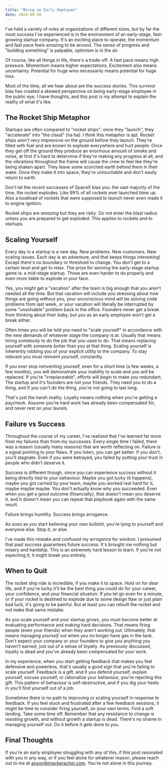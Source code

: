 ```yaml
---
title: "Being an Early Employee"
date: 2024-09-20
---
```


I've held a variety of roles at organizations of different sizes, but by far the most success I've experienced is in the environment of an early-stage, fast-growing startup company. It's an exciting place to operate, the momentum and fast pace feels amazing to be around. The sense of progress and "building something" is palpable, optimism is in the air.

Of course, like all things in life, there's a trade-off. A fast pace means high pressure. Momentum means higher expectations. Excitement also means uncertainty. Potential for huge wins necessarily means potential for huge loss.

Most of the time, all we hear about are the success stories. This survivor bias has created a skewed perspective on being early-stage employee in the public eye. I have thoughts, and this post is my attempt to explain the reality of what it's like.

## The Rocket Ship Metaphor

Startups are often compared to "rocket ships": once they "launch", they "accelerate" into "the cloud" (ha ha). I think this metaphor is apt. Rocket ships aren't very impressive on the ground before they launch. They're filled with fuel and are known to explode everywhere and hurt people. Once they get off the ground they produce an enormous amount of smoke and noise, at first it's hard to determine if they're making any progress at all, and the vibrations throughout the frame will cause the crew to feel like they're being shaken apart. They leave some scorched earth behind them in their wake. Once they make it into space, they're untouchable and don't easily return to earth.

Don't let the recent successes of SpaceX bias you: the vast majority of the time, the rocket explodes. Like 99% of all rockets ever launched blew up. Also a boatload of rockets that were supposed to launch never even made it to engine ignition.

Rocket ships are *amazing* but they are *risky*. Do not enter the blast radius unless you are prepared to get exploded. This applies to rockets and to startups.

## Scaling Yourself

Every day in a startup is a new day. New problems. New customers. New scaling issues. Each day is an adventure, and that keeps things interesting! Except there's no boundary or threshold to change. You don't get to a certain level and get to relax. The prize for winning the early-stage startup game is: a mid-stage startup. Those are even harder to do properly and even *more* liable to explode in your face.

Yes, you might get a "vacation" after the team is big enough that you aren't needed all the time. But that vacation will include you stressing about how things are going without you, your unconscious mind will be solving code problems from last week, or your vacation will literally be interrupted by some "unsolvable" problem back in the office. Founders never get a break from thinking about their baby, but you as an early employee won't get a break either.

Often times you will be told you need to "scale yourself" in accordance with the new demands of whatever stage the company is at. Usually that means hiring somebody to do the job that you used to do. That means replacing yourself with someone *better* than you at that thing. Scaling yourself is inherently robbing you of your explicit utility to the company. To stay relevant you must reinvent yourself, constantly.

If you ever stop reinventing yourself, even for a short time (a few weeks, a few months), you will demonstrate your inability to scale and you *will* be replaced. If you're "irreplaceable", efforts will begin to make you redundant. The startup and it's founders are not your friends. They need you to do a thing, and if you can't do the thing, you're not going to last long.

That's just the harsh reality. Loyalty means nothing when you're getting a paycheck. Assume you're hard work has already been compensated for, and never rest on your laurels.

## Failure vs Success

Throughout the course of my career, I've realized that I've learned far more from my failures than from my successes. Every single time I failed, there was a reason (usually many reasons) that are worth reflecting on. Failure is a signal pointing to your flaws. If you listen, you can get better. If you don't, you'll stagnate. Even if you were betrayed, you failed by putting your trust in people who didn't deserve it.

Success is different though, since you can experience success without it being directly tied to your behaviour. Maybe you got lucky (it happens), maybe you got carried by your team, maybe you worked real hard for it, maybe maybe maybe. You don't actually know why you succeeded. Even when you get a good outcome (financially), that doesn't mean you deserve it, and it doesn't mean you can repeat that playbook again with the same result.

Failure brings humility. Success brings arrogance.

As soon as you start believing your own bullshit, you're lying to yourself and everyone else. Stop it, or else.

I've made this mistake and confused my arrogance for wisdom. I presumed that past success guarantees future success. It's brought me nothing but misery and hardship. This is an extremely hard lesson to learn. If you're not expecting it, it might break you entirely.

## When to Quit

The rocket ship ride is incredible, if you make it to space. Hold on for dear life, and if you're lucky it'll be the best thing you could do for your career, your confidence, and your financial situation. If you let go even for a minute, or if your rocket is destined to explode due to some design flaw or just plain bad luck, it's going to be painful. But at least you can rebuilt the rocket and not make that same mistake.

As you scale yourself and your startup grows, you must become better at evaluating performance and making hard decisions. That means firing people (even your friends) when they aren't working out. Ultimately, that means managing *yourself* out when you no longer have gas in the tank. Don't expect your company or your founders to give you anything you haven't earned, just out of a sense of loyalty. As previously discussed, loyalty is dead and you've already been compensated for your work.

In my experience, when you start getting feedback that makes you feel defensive and powerless, that's usually a good sign that you're failing to scale yourself. Feedback is a gift, and if you defend yourself, explain yourself, excuse yourself, or rationalize your behaviour, you're rejecting this gift. This pattern of behaviour is self-destructive, and if you dig your heels in you'll find yourself out of a job.

Sometimes there is no path to improving or scaling yourself in response to feedback. If you feel stuck and frustrated after a few feedback sessions, it might be time to consider firing yourself, on your own terms. Find a soft landing. Take some time off. Remember that any resistance to change is resisting growth, and without growth a startup is dead. There's no shame in managing yourself out. Do it before it gets done to you.

## Final Thoughts

If you're an early employee struggling with any of this, if this post resonated with you in any way, or if you feel alone for whatever reason, please reach out to me at anson@mackeracher.com. You're not alone in this journey.

